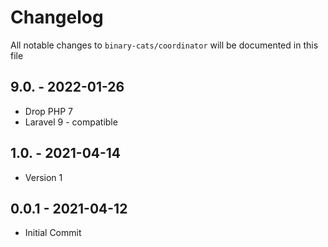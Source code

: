 # Changelog

All notable changes to `binary-cats/coordinator` will be documented in this file

## 9.0. - 2022-01-26

- Drop PHP 7
- Laravel 9 - compatible

## 1.0. - 2021-04-14

- Version 1

## 0.0.1 - 2021-04-12

- Initial Commit
